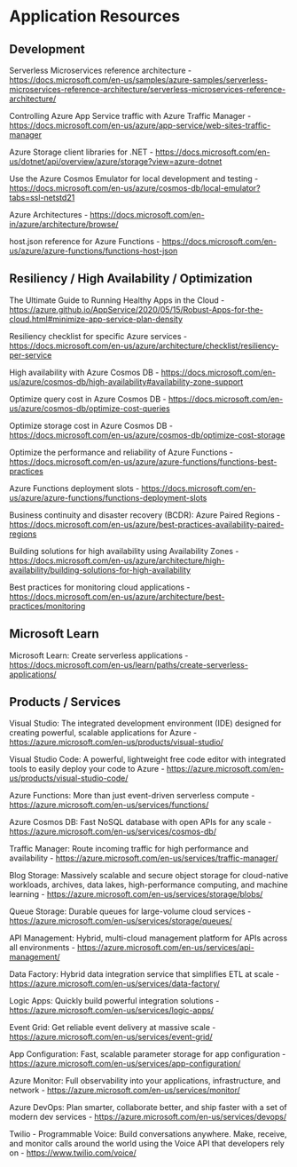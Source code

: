 # Application Resources

## Development

Serverless Microservices reference architecture - 
https://docs.microsoft.com/en-us/samples/azure-samples/serverless-microservices-reference-architecture/serverless-microservices-reference-architecture/

Controlling Azure App Service traffic with Azure Traffic Manager - 
https://docs.microsoft.com/en-us/azure/app-service/web-sites-traffic-manager

Azure Storage client libraries for .NET - 
https://docs.microsoft.com/en-us/dotnet/api/overview/azure/storage?view=azure-dotnet

Use the Azure Cosmos Emulator for local development and testing - 
https://docs.microsoft.com/en-us/azure/cosmos-db/local-emulator?tabs=ssl-netstd21

Azure Architectures - 
https://docs.microsoft.com/en-in/azure/architecture/browse/

host.json reference for Azure Functions - 
https://docs.microsoft.com/en-us/azure/azure-functions/functions-host-json


## Resiliency / High Availability / Optimization

The Ultimate Guide to Running Healthy Apps in the Cloud - 
https://azure.github.io/AppService/2020/05/15/Robust-Apps-for-the-cloud.html#minimize-app-service-plan-density

Resiliency checklist for specific Azure services - 
https://docs.microsoft.com/en-us/azure/architecture/checklist/resiliency-per-service

High availability with Azure Cosmos DB - 
https://docs.microsoft.com/en-us/azure/cosmos-db/high-availability#availability-zone-support

Optimize query cost in Azure Cosmos DB - 
https://docs.microsoft.com/en-us/azure/cosmos-db/optimize-cost-queries

Optimize storage cost in Azure Cosmos DB - 
https://docs.microsoft.com/en-us/azure/cosmos-db/optimize-cost-storage

Optimize the performance and reliability of Azure Functions - 
https://docs.microsoft.com/en-us/azure/azure-functions/functions-best-practices 

Azure Functions deployment slots - 
https://docs.microsoft.com/en-us/azure/azure-functions/functions-deployment-slots 

Business continuity and disaster recovery (BCDR): Azure Paired Regions - 
https://docs.microsoft.com/en-us/azure/best-practices-availability-paired-regions

Building solutions for high availability using Availability Zones - 
https://docs.microsoft.com/en-us/azure/architecture/high-availability/building-solutions-for-high-availability

Best practices for monitoring cloud applications - 
https://docs.microsoft.com/en-us/azure/architecture/best-practices/monitoring


## Microsoft Learn

Microsoft Learn: Create serverless applications - 
https://docs.microsoft.com/en-us/learn/paths/create-serverless-applications/


## Products / Services

Visual Studio: The integrated development environment (IDE) designed for creating powerful, scalable applications for Azure - 
https://azure.microsoft.com/en-us/products/visual-studio/

Visual Studio Code: A powerful, lightweight free code editor with integrated tools to easily deploy your code to Azure - 
https://azure.microsoft.com/en-us/products/visual-studio-code/

Azure Functions: More than just event-driven serverless compute - 
https://azure.microsoft.com/en-us/services/functions/

Azure Cosmos DB: Fast NoSQL database with open APIs for any scale - 
https://azure.microsoft.com/en-us/services/cosmos-db/

Traffic Manager: Route incoming traffic for high performance and availability - 
https://azure.microsoft.com/en-us/services/traffic-manager/

Blog Storage: Massively scalable and secure object storage for cloud-native workloads, archives, data lakes, high-performance computing, and machine learning - 
https://azure.microsoft.com/en-us/services/storage/blobs/

Queue Storage: Durable queues for large-volume cloud services - 
https://azure.microsoft.com/en-us/services/storage/queues/

API Management: Hybrid, multi-cloud management platform for APIs across all environments - 
https://azure.microsoft.com/en-us/services/api-management/

Data Factory: Hybrid data integration service that simplifies ETL at scale - 
https://azure.microsoft.com/en-us/services/data-factory/

Logic Apps: Quickly build powerful integration solutions - 
https://azure.microsoft.com/en-us/services/logic-apps/

Event Grid: Get reliable event delivery at massive scale - 
https://azure.microsoft.com/en-us/services/event-grid/

App Configuration: Fast, scalable parameter storage for app configuration - 
https://azure.microsoft.com/en-us/services/app-configuration/

Azure Monitor: Full observability into your applications, infrastructure, and network - 
https://azure.microsoft.com/en-us/services/monitor/

Azure DevOps: Plan smarter, collaborate better, and ship faster with a set of modern dev services - 
https://azure.microsoft.com/en-us/services/devops/

Twilio - Programmable Voice: Build conversations anywhere. Make, receive, and monitor calls around the world using the Voice API that developers rely on - 
https://www.twilio.com/voice/
